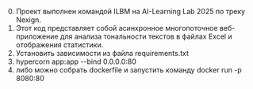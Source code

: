 0) Проект выполнен командой ILBM на AI-Learning Lab 2025 по треку Nexign.
1) Этот код представляет собой асинхронное многопоточное веб-приложение для анализа тональности текстов в файлах Excel и отображения статистики.
2) Установить зависимости из файла requirements.txt
3) hypercorn app:app --bind 0.0.0.0:80
4) либо можно собрать dockerfile и запустить команду docker run -p 8080:80